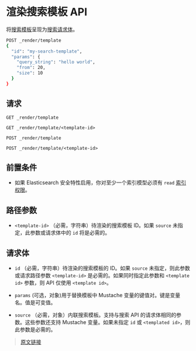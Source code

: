 # 渲染搜索模板 API

将[搜索模板](/rest_apis/search_apis/search_template)呈现为[搜索请求体](/rest_apis/search_apis/search)。

```bash
POST _render/template
{
  "id": "my-search-template",
  "params": {
    "query_string": "hello world",
    "from": 20,
    "size": 10
  }
}
```

## 请求

`GET _render/template`

`GET _render/template/<template-id>`

`POST _render/template`

`POST _render/template/<template-id>`

## 前置条件

- 如果 Elasticsearch 安全特性启用，你对至少一个索引模型必须有 `read` [索引权限](/secure_the_elastic_statck/user_authorization/security_privileges?id=索引权限)。

## 路径参数

- `<template-id>`
  （必需，字符串）待渲染的搜索模板 ID。如果 `source` 未指定，此参数或请求体中的 `id` 将是必需的。

## 请求体

- `id`
  （必需，字符串）待渲染的搜索模板的 ID。如果 `source` 未指定，则此参数或请求路径参数 `<template-id>` 是必需的。如果同时指定此参数和 `<template id>` 参数，则 API 仅使用 `<template id>`。

- `params`
  (可选，对象)用于替换模板中 Mustache 变量的键值对。键是变量名。值是可变值。

- `source`
  （必需，对象）内联搜索模板。支持与搜索 API 的请求体相同的参数。这些参数还支持 Mustache 变量。如果未指定 `id` 或 `<templated id>`，则此参数是必需的。

> [原文链接](https://www.elastic.co/guide/en/elasticsearch/reference/current/render-search-template-api.html)

